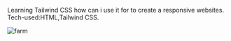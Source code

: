 Learning Tailwind CSS how can i use it for to create a responsive websites.
Tech-used:HTML,Tailwind CSS.

![farm](https://github.com/Khiladi19/Tailwind--Learning/assets/112451686/f9406c9b-1807-495f-88d3-bfbe72e97b65)
